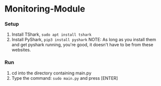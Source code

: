 # Monitoring-Module
### Setup
1. Install TShark, ```sudo apt install tshark```
2. Install PyShark, ```pip3 install pyshark```
NOTE: As long as you install them and get pyshark running, you're good, it doesn't have to be from these websites.

### Run
1. cd into the directory containing main.py
2. Type the command: ```sudo main.py``` and press [ENTER]
